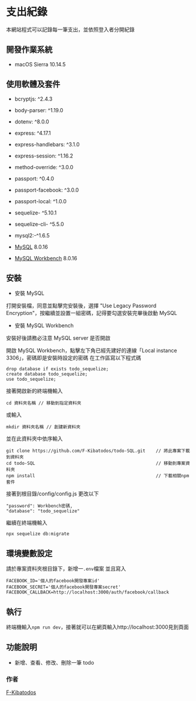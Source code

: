# 支出紀錄

本網站程式可以記錄每一筆支出，並依照登入者分開紀錄

## 開發作業系統

- macOS Sierra 10.14.5

## 使用軟體及套件

- bcryptjs: ^2.4.3

- body-parser: ^1.19.0

- dotenv: ^8.0.0

- express: ^4.17.1

- express-handlebars: ^3.1.0

- express-session: ^1.16.2

- method-override: ^3.0.0

- passport: ^0.4.0

- passport-facebook: ^3.0.0

- passport-local: ^1.0.0

- sequelize- ^5.10.1

- sequelize-cli- ^5.5.0

- mysql2:-^1.6.5

- [MySQL](https://dev.mysql.com/downloads/mysql/) 8.0.16

- [MySQL Workbench](https://dev.mysql.com/downloads/workbench/) 8.0.16

## 安裝

- 安裝 MySQL

打開安裝檔，同意並點擊完安裝後，選擇 "Use Legacy Password Encryption"，按繼續並設置一組密碼，記得要勾選安裝完畢後啟動 MySQL

- 安裝 MySQL Workbench

安裝好後請務必注意 MySQL server 是否開啟

開啟 MySQL Workbench，點擊左下角已經先建好的連線「Local instance 3306」，密碼即是安裝時設定的密碼
在工作區寫以下程式碼

```
drop database if exists todo_sequelize;
create database todo_sequelize;
use todo_sequelize;
```

接著開啟新的終端機輸入

```
cd 資料夾名稱 // 移動到指定資料夾
```

或輸入

```
mkdir 資料夾名稱 // 創建新資料夾
```

並在此資料夾中依序輸入

```
git clone https://github.com/F-Kibatodos/todo-SQL.git    // 將此專案下載到資料夾
cd todo-SQL                                              // 移動到專案資料夾
npm install                                              // 下載相關npm套件
```

接著到根目錄/config/config.js 更改以下

```
"password": Workbench密碼,
"database": "todo_sequelize"
```

繼續在終端機輸入

```
npx sequelize db:migrate
```

## 環境變數設定

請於專案資料夾根目錄下，新增一`.env`檔案
並且寫入

```
FACEBOOK_ID='個人的facebook開發專案id'
FACEBOOK_SECRET='個人的facebook開發專案secret'
FACEBOOK_CALLBACK=http://localhost:3000/auth/facebook/callback
```

## 執行

終端機輸入`npm run dev`，接著就可以在網頁輸入http://localhost:3000見到頁面

## 功能說明

- 新增、查看、修改、刪除一筆 todo

### 作者

[F-Kibatodos](https://github.com/F-Kibatodos)
